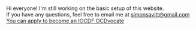 <br>Hi everyone! I'm still working on the basic setup of this website.
<br>If you have any questions, feel free to email me at <simonsavitt@gmail.com>
<br>[You can apply to become an IOCDF OCDvocate](https://iocdf.org/get-involved/ocdvocate/)
